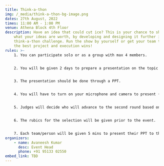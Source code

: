```yaml
---
title: Think-a-thon
img: /_media/think-a-thon-bg-image.png
dates: 27th August, 2022
times: 11:00 AM - 1:00 PM
venue: Athena Block 4th Floor
description: Have an idea that could cut ice? This is your chance to show us
    what your ideas are worth, by developing and designing it further in the
    think-a-thon challenge. Run the show by yourself or get your team together,
    the best project and execution wins!
rules: >-
    1. You can participate solo or as a group with max 4 members.


    2. You will be given 2 days to prepare a presentation on the topic prior to the event.


    3. The presentation should be done through a PPT.


    4. You will have to turn on your microphone and camera to present (if a member fails to turn on his camera, it will result in points deduction).


    5. Judges will decide who will advance to the second round based on the presentation.


    6. The rubics for the selection will be given prior to the event.


    7. Each team/person will be given 5 mins to present their PPT to the judges.
organizers:
    - name: Avaneesh Kumar
      desc: Event Head
      phone: +91 95133 02550
embed_link: TBD
---
```

